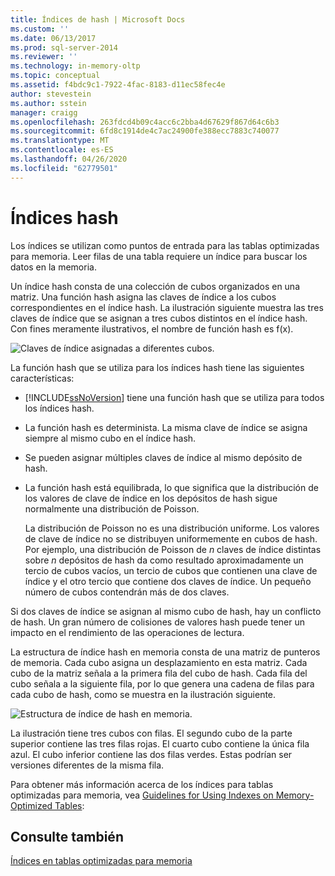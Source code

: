```yaml
---
title: Índices de hash | Microsoft Docs
ms.custom: ''
ms.date: 06/13/2017
ms.prod: sql-server-2014
ms.reviewer: ''
ms.technology: in-memory-oltp
ms.topic: conceptual
ms.assetid: f4bdc9c1-7922-4fac-8183-d11ec58fec4e
author: stevestein
ms.author: sstein
manager: craigg
ms.openlocfilehash: 263fdcd4b09c4acc6c2bba4d67629f867d64c6b3
ms.sourcegitcommit: 6fd8c1914de4c7ac24900fe388ecc7883c740077
ms.translationtype: MT
ms.contentlocale: es-ES
ms.lasthandoff: 04/26/2020
ms.locfileid: "62779501"
---
```

# <a name="hash-indexes"></a>Índices hash
  Los índices se utilizan como puntos de entrada para las tablas optimizadas para memoria. Leer filas de una tabla requiere un índice para buscar los datos en la memoria.  
  
 Un índice hash consta de una colección de cubos organizados en una matriz. Una función hash asigna las claves de índice a los cubos correspondientes en el índice hash. La ilustración siguiente muestra las tres claves de índice que se asignan a tres cubos distintos en el índice hash. Con fines meramente ilustrativos, el nombre de función hash es f(x).  
  
 ![Claves de índice asignadas a diferentes cubos.](../../2014/database-engine/media/hekaton-tables-2.gif "Claves de índice asignadas a diferentes cubos.")  
  
 La función hash que se utiliza para los índices hash tiene las siguientes características:  
  
-   [!INCLUDE[ssNoVersion](../includes/ssnoversion-md.md)] tiene una función hash que se utiliza para todos los índices hash.  
  
-   La función hash es determinista. La misma clave de índice se asigna siempre al mismo cubo en el índice hash.  
  
-   Se pueden asignar múltiples claves de índice al mismo depósito de hash.  
  
-   La función hash está equilibrada, lo que significa que la distribución de los valores de clave de índice en los depósitos de hash sigue normalmente una distribución de Poisson.  
  
     La distribución de Poisson no es una distribución uniforme. Los valores de clave de índice no se distribuyen uniformemente en cubos de hash. Por ejemplo, una distribución de Poisson de *n* claves de índice distintas sobre *n* depósitos de hash da como resultado aproximadamente un tercio de cubos vacíos, un tercio de cubos que contienen una clave de índice y el otro tercio que contiene dos claves de índice. Un pequeño número de cubos contendrán más de dos claves.  
  
 Si dos claves de índice se asignan al mismo cubo de hash, hay un conflicto de hash. Un gran número de colisiones de valores hash puede tener un impacto en el rendimiento de las operaciones de lectura.  
  
 La estructura de índice hash en memoria consta de una matriz de punteros de memoria. Cada cubo asigna un desplazamiento en esta matriz. Cada cubo de la matriz señala a la primera fila del cubo de hash. Cada fila del cubo señala a la siguiente fila, por lo que genera una cadena de filas para cada cubo de hash, como se muestra en la ilustración siguiente.  
  
 ![Estructura de índice de hash en memoria.](../../2014/database-engine/media/hekaton-tables-3.gif "Estructura de índice de hash en memoria.")  
  
 La ilustración tiene tres cubos con filas. El segundo cubo de la parte superior contiene las tres filas rojas. El cuarto cubo contiene la única fila azul. El cubo inferior contiene las dos filas verdes. Estas podrían ser versiones diferentes de la misma fila.  
  
 Para obtener más información acerca de los índices para tablas optimizadas para memoria, vea [Guidelines for Using Indexes on Memory-Optimized Tables](../relational-databases/in-memory-oltp/memory-optimized-tables.md):  
  
## <a name="see-also"></a>Consulte también  
 [Índices en tablas optimizadas para memoria](../../2014/database-engine/indexes-on-memory-optimized-tables.md)  
  
  

